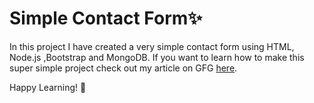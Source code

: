 ﻿# Simple Contact Form✨
 
 In this project I have created a very simple contact form using HTML, Node.js ,Bootstrap and MongoDB. 
 If you want to learn how to make this super simple project check out my article on GFG [here](https://www.geeksforgeeks.org/build-a-simple-beginner-app-with-node-js-bootstrap-and-mongodb/).

Happy Learning! 💝
